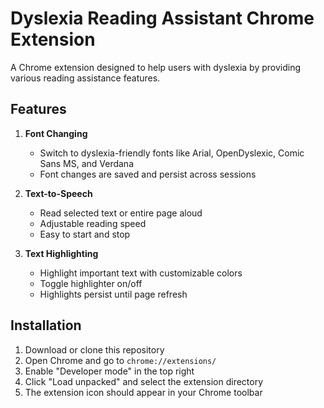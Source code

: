 # Dyslexia Reading Assistant Chrome Extension

A Chrome extension designed to help users with dyslexia by providing various reading assistance features.

## Features

1. **Font Changing**
   - Switch to dyslexia-friendly fonts like Arial, OpenDyslexic, Comic Sans MS, and Verdana
   - Font changes are saved and persist across sessions

2. **Text-to-Speech**
   - Read selected text or entire page aloud
   - Adjustable reading speed
   - Easy to start and stop

3. **Text Highlighting**
   - Highlight important text with customizable colors
   - Toggle highlighter on/off
   - Highlights persist until page refresh

## Installation

1. Download or clone this repository
2. Open Chrome and go to `chrome://extensions/`
3. Enable "Developer mode" in the top right
4. Click "Load unpacked" and select the extension directory
5. The extension icon should appear in your Chrome toolbar
